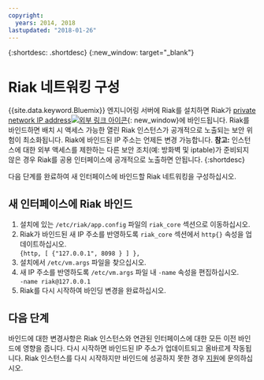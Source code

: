 ```yaml
---
copyright:
  years: 2014, 2018
lastupdated: "2018-01-26"
---
```

{:shortdesc: .shortdesc}
{:new_window: target="_blank"}

# Riak 네트워킹 구성

{{site.data.keyword.Bluemix}} 엔지니어링 서버에 Riak를 설치하면 Riak가 [private network IP address![외부 링크 아이콘](../../icons/launch-glyph.svg "외부 링크 아이콘")](http://www.softlayer.com/about/datacenters/rack-architecture){: new_window}에 바인드됩니다. Riak를 바인드하면 배치 시 액세스 가능한 열린 Riak 인스턴스가 공개적으로 노출되는 보안 위험이 최소화됩니다. Riak에 바인드된 IP 주소는 언제든 변경 가능합니다. **참고:** 인스턴스에 대한 외부 액세스를 제한하는 다른 보안 조치(예: 방화벽 및 iptable)가 준비되지 않은 경우 Riak를 공용 인터페이스에 공개적으로 노출하면 안됩니다. 
{:shortdesc}

다음 단계를 완료하여 새 인터페이스에 바인드할 Riak 네트워킹을 구성하십시오.

## 새 인터페이스에 Riak 바인드

1. 설치에 있는 `/etc/riak/app.config` 파일의 `riak_core` 섹션으로 이동하십시오.
2. Riak가 바인드된 새 IP 주소를 반영하도록 `riak_core` 섹션에서 `http{}` 속성을 업데이트하십시오.<br/>`{http, [ {"127.0.0.1", 8098 } ] },`
3. 설치에서 `/etc/vm.args` 파일을 찾으십시오.
4. 새 IP 주소를 반영하도록 `/etc/vm.args` 파일 내 `-name` 속성을 편집하십시오.<br/>`-name riak@127.0.0.1`
5. Riak를 다시 시작하여 바인딩 변경을 완료하십시오.

## 다음 단계

바인드에 대한 변경사항은 Riak 인스턴스와 연관된 인터페이스에 대한 모든 이전 바인드에 영향을 줍니다. 다시 시작하면 바인드된 IP 주소가 업데이트되고 올바르게 작동됩니다. Riak 인스턴스를 다시 시작하지만 바인드에 성공하지 못한 경우 [지원](/docs/get-support/getstarttssup.html)에 문의하십시오.
